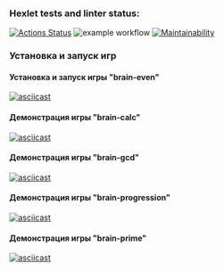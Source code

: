 ### Hexlet tests and linter status:
[![Actions Status](https://github.com/buravlev-arthur/frontend-project-lvl1/workflows/hexlet-check/badge.svg)](https://github.com/buravlev-arthur/frontend-project-lvl1/actions)
![example workflow](https://github.com/buravlev-arthur/frontend-project-lvl1/actions/workflows/project-linting.yml/badge.svg)
[![Maintainability](https://api.codeclimate.com/v1/badges/a99a88d28ad37a79dbf6/maintainability)](https://codeclimate.com/github/buravlev-arthur/frontend-project-lvl1)

### Установка и запуск игр
#### Установка и запуск игры "brain-even"
[![asciicast](https://asciinema.org/a/5eQaAY0D19CEICdrF1Zxa5PMf.svg)](https://asciinema.org/a/5eQaAY0D19CEICdrF1Zxa5PMf)

#### Демонстрация игры "brain-calc"
[![asciicast](https://asciinema.org/a/5EwBRTjPJT4GWm1yHXkCxFvTe.svg)](https://asciinema.org/a/5EwBRTjPJT4GWm1yHXkCxFvTe)

#### Демонстрация игры "brain-gcd"
[![asciicast](https://asciinema.org/a/fXMNfiD97ITZSPmXRhfehqvrt.svg)](https://asciinema.org/a/fXMNfiD97ITZSPmXRhfehqvrt)

#### Демонстрация игры "brain-progression"
[![asciicast](https://asciinema.org/a/eMhZGju4b30x6vIcXj5BP9l6N.svg)](https://asciinema.org/a/eMhZGju4b30x6vIcXj5BP9l6N)

#### Демонстрация игры "brain-prime"
[![asciicast](https://asciinema.org/a/ZESccS77paQp6L46akcnKQddH.svg)](https://asciinema.org/a/ZESccS77paQp6L46akcnKQddH)

